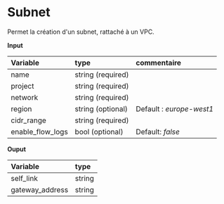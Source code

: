 **Subnet**
==

Permet la création d'un subnet, rattaché à un VPC. 

**Input**

|Variable|type|commentaire|
|:-|:-|:-|
|name|string (required)||
|project|string (required)||
|network|string (required)||
|region|string (optional)|Default : *europe-west1*|
|cidr_range|string (required) ||
|enable_flow_logs|bool (optional)|Default: *false*|

**Ouput**

|Variable|type|
|:-|:-|
|self_link|string|
|gateway_address|string|
